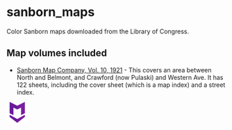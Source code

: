 # sanborn_maps
Color Sanborn maps downloaded from the Library of Congress. 

## Map volumes included
- [Sanborn Map Company, Vol. 10, 1921](https://github.com/ChicagoCityscape/sanborn_maps/raw/master/Sanborn%20Map%20Company%2C%20Vol.%2010%2C%201921) - This covers an area between North and Belmont, and Crawford (now Pulaski) and Western Ave. It has 122 sheets, including the cover sheet (which is a map index) and a street index.

![alt text][sanborn_map_volume_10_1921]

[sanborn_map_volume_10_1921]: https://github.com/adam-p/markdown-here/raw/master/src/common/images/icon48.png "Map of Sanborn Map Company, Volume 10, 1921"
